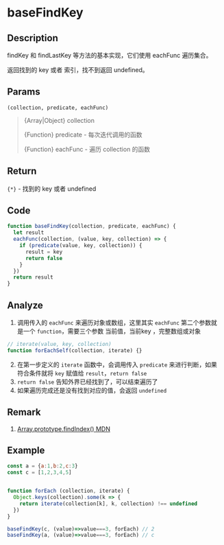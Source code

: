 # baseFindKey 

## Description 
findKey 和 findLastKey 等方法的基本实现，它们使用 eachFunc 遍历集合。


返回找到的 key 或者 索引，找不到返回 undefined。
## Params
`(collection, predicate, eachFunc)`
> {Array|Object} collection
>
> {Function} predicate - 每次迭代调用的函数
>
> {Function} eachFunc - 遍历 collection 的函数
>

## Return
`{*}` - 找到的 key 或者 undefined

## Code
```js
function baseFindKey(collection, predicate, eachFunc) {
  let result
  eachFunc(collection, (value, key, collection) => {
    if (predicate(value, key, collection)) {
      result = key
      return false
    }
  })
  return result
}
```
## Analyze
1. 调用传入的 `eachFunc` 来遍历对象或数组，这里其实 `eachFunc` 第二个参数就是一个 `function`，需要三个参数 当前值，当前key ，完整数组或对象
```js
// iterate(value, key, collection)
function forEachSelf(collection, iterate) {}
```
2. 在第一步定义的 `iterate` 函数中，会调用传入 `predicate` 来进行判断，如果符合条件就将 `key` 赋值给 `result`，`return false`
3. `return false` 告知外界已经找到了，可以结束遍历了
4. 如果遍历完成还是没有找到对应的值，会返回 `undefined`
## Remark
1. [Array.prototype.findIndex() MDN](https://developer.mozilla.org/zh-CN/docs/Web/JavaScript/Reference/Global_Objects/Array/findIndex)
## Example
```js
const a = {a:1,b:2,c:3}
const c = [1,2,3,4,5]


function forEach (collection, iterate) {
  Object.keys(collection).some(k => {
    return iterate(collection[k], k, collection) !== undefined
  })
}

baseFindKey(c, (value)=>value===3, forEach) // 2
baseFindKey(a, (value)=>value===3, forEach) // c

```
